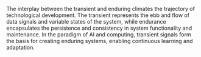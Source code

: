 
The interplay between the transient and enduring climates the trajectory of technological development. The transient represents the ebb and flow of data signals and variable states of the system, while endurance encapsulates the persistence and consistency in system functionality and maintenance. In the paradigm of AI and computing, transient signals form the basis for creating enduring systems, enabling continuous learning and adaptation.

